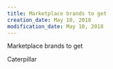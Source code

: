 ```yaml
---
title: Marketplace brands to get
creation_date: May 10, 2018
modification_date: May 10, 2018
---
```



Marketplace brands to get 

Caterpillar 
